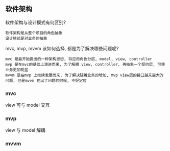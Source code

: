 
## 软件架构

软件架构与设计模式有何区别?

    软件架构是从整个项目的角色抽象
    设计模式是对业务的抽象

mvc, mvp, mvvm 该如何选择, 都是为了解决哪些问题呢?

    mvc 是最开始提出的一种架构思想, 将应用角色分层, model, view, controller
    mvp 是在mvc的基础上演进而来, 为了解耦 view, controller, 再抽象一个契约层, 可使业务更加明显
    mvvm 是在mvp 上继续发展而来, 为了解决随着业务的增加, mvp view层的接口越来越大的问题, 但是mvvm 在出了问题的时候, 不好定位

### mvc 

view 可与 model 交互

### mvp

view 与 model 解耦

### mvvm
